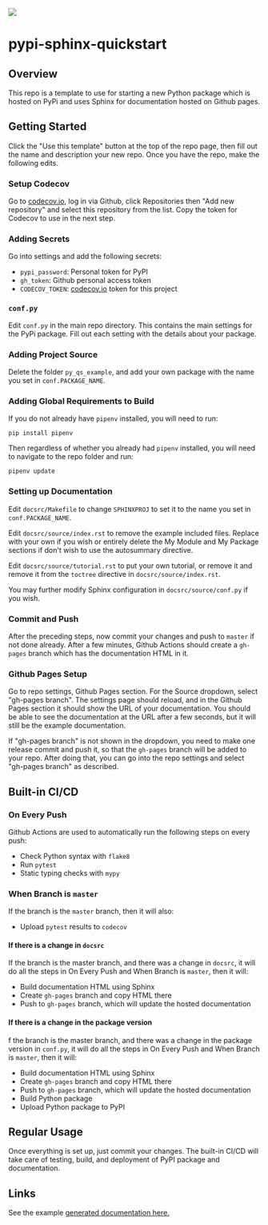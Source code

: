 
[![](https://codecov.io/gh/whoopnip/pypi-sphinx-quickstart/branch/master/graph/badge.svg)](https://codecov.io/gh/whoopnip/pypi-sphinx-quickstart)

# pypi-sphinx-quickstart

## Overview

This repo is a template to use for starting a new Python package
which is hosted on PyPi and uses Sphinx for documentation
hosted on Github pages.

## Getting Started

Click the "Use this template" button at the top of the repo page, then 
fill out the name and description your new repo. Once you have the repo,
make the following edits.

### Setup Codecov

Go to [codecov.io](codecov.io), log in via Github, click Repositories then 
"Add new repository" and select this repository from the list. Copy the
token for Codecov to use in the next step.

### Adding Secrets

Go into settings and add the following secrets:
- `pypi_password`: Personal token for PyPI
- `gh_token`: Github personal access token
- `CODECOV_TOKEN`: [codecov.io](codecov.io) token for this project  

### `conf.py`

Edit `conf.py` in the main repo directory. This contains the main 
settings for the PyPi package. Fill out each setting with the 
details about your package.

### Adding Project Source

Delete the folder `py_qs_example`, and add your own package
with the name you set in `conf.PACKAGE_NAME`. 

### Adding Global Requirements to Build

If you do not already have `pipenv` installed, you will need to run:
```
pip install pipenv
```
Then regardless of whether you already had `pipenv` installed, you will
need to navigate to the repo folder and run:
```
pipenv update
```

### Setting up Documentation

Edit `docsrc/Makefile` to change `SPHINXPROJ` to set it to the name
you set in `conf.PACKAGE_NAME`.

Edit `docsrc/source/index.rst` to remove the example included files. Replace
with your own if you wish or entirely delete the My Module and 
My Package sections if don't wish to use the autosummary directive.

Edit `docsrc/source/tutorial.rst` to put your own tutorial, or remove it
and remove it from the `toctree` directive in `docsrc/source/index.rst`.

You may further modify Sphinx configuration in `docsrc/source/conf.py`
if you wish.

### Commit and Push

After the preceding steps, now commit your changes and push to `master`
if not done already. After a few minutes, Github Actions should create
a `gh-pages` branch which has the documentation HTML in it.

### Github Pages Setup

Go to repo settings, Github Pages section. For the Source dropdown, 
select "gh-pages branch". The settings page should reload,
and in the Github Pages section it should show the URL of your 
documentation. You should be able to see the documentation at the URL
after a few seconds, but it will still be the example documentation.

If "gh-pages branch" is not shown in the dropdown, you need to make one 
release commit and push it, so that the `gh-pages` branch will be added 
to your repo. After doing that, you can go into the repo settings
and select "gh-pages branch" as described.

## Built-in CI/CD

### On Every Push

Github Actions are used to automatically run the following steps on every push:
- Check Python syntax with `flake8`
- Run `pytest`
- Static typing checks with `mypy`

### When Branch is `master`

If the branch is the `master` branch, then it will also:
- Upload `pytest` results to `codecov`

#### If there is a change in `docsrc`

If the branch is the master branch, and there was a change in `docsrc`, it will do 
all the steps in On Every Push and When Branch is `master`, then it will:
- Build documentation HTML using Sphinx
- Create `gh-pages` branch and copy HTML there
- Push to `gh-pages` branch, which will update the hosted documentation 

#### If there is a change in the package version
f the branch is the master branch, and there was a change in the package version
in `conf.py`, it will do 
all the steps in On Every Push and When Branch is `master`, then it will:
- Build documentation HTML using Sphinx
- Create `gh-pages` branch and copy HTML there
- Push to `gh-pages` branch, which will update the hosted documentation 
- Build Python package
- Upload Python package to PyPI

## Regular Usage

Once everything is set up, just commit your changes. The built-in
CI/CD will take care of testing, build, and deployment of PyPI package
and documentation.

## Links

See the example 
[generated documentation here.](
https://whoopnip.github.io/pypi-sphinx-quickstart/
)

